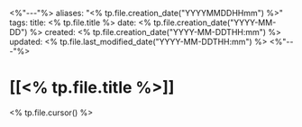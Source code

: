 <%"---"%>
aliases: "<% tp.file.creation_date("YYYYMMDDHHmm") %>"
tags: 
title: <% tp.file.title %>
date: <% tp.file.creation_date("YYYY-MM-DD") %>
created: <% tp.file.creation_date("YYYY-MM-DDTHH:mm") %>
updated: <% tp.file.last_modified_date("YYYY-MM-DDTHH:mm") %>
<%"---"%>
# [[<% tp.file.title %>]]
<% tp.file.cursor() %>